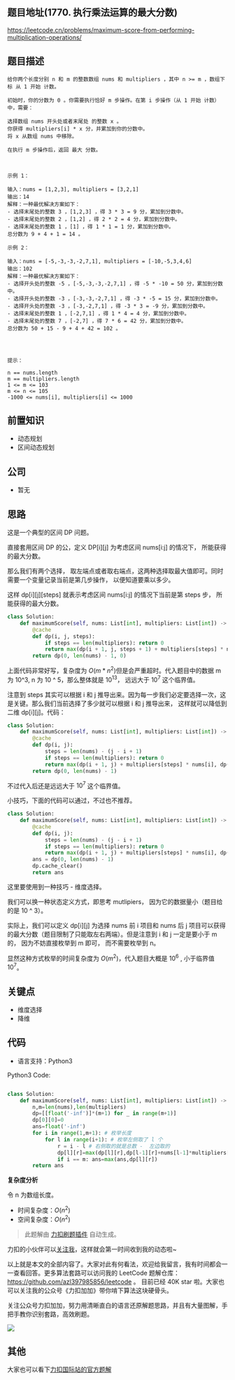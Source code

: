 ## 题目地址(1770. 执行乘法运算的最大分数)

https://leetcode.cn/problems/maximum-score-from-performing-multiplication-operations/

## 题目描述

```
给你两个长度分别 n 和 m 的整数数组 nums 和 multipliers ，其中 n >= m ，数组下标 从 1 开始 计数。

初始时，你的分数为 0 。你需要执行恰好 m 步操作。在第 i 步操作（从 1 开始 计数）中，需要：

选择数组 nums 开头处或者末尾处 的整数 x 。
你获得 multipliers[i] * x 分，并累加到你的分数中。
将 x 从数组 nums 中移除。

在执行 m 步操作后，返回 最大 分数。

 

示例 1：

输入：nums = [1,2,3], multipliers = [3,2,1]
输出：14
解释：一种最优解决方案如下：
- 选择末尾处的整数 3 ，[1,2,3] ，得 3 * 3 = 9 分，累加到分数中。
- 选择末尾处的整数 2 ，[1,2] ，得 2 * 2 = 4 分，累加到分数中。
- 选择末尾处的整数 1 ，[1] ，得 1 * 1 = 1 分，累加到分数中。
总分数为 9 + 4 + 1 = 14 。

示例 2：

输入：nums = [-5,-3,-3,-2,7,1], multipliers = [-10,-5,3,4,6]
输出：102
解释：一种最优解决方案如下：
- 选择开头处的整数 -5 ，[-5,-3,-3,-2,7,1] ，得 -5 * -10 = 50 分，累加到分数中。
- 选择开头处的整数 -3 ，[-3,-3,-2,7,1] ，得 -3 * -5 = 15 分，累加到分数中。
- 选择开头处的整数 -3 ，[-3,-2,7,1] ，得 -3 * 3 = -9 分，累加到分数中。
- 选择末尾处的整数 1 ，[-2,7,1] ，得 1 * 4 = 4 分，累加到分数中。
- 选择末尾处的整数 7 ，[-2,7] ，得 7 * 6 = 42 分，累加到分数中。
总分数为 50 + 15 - 9 + 4 + 42 = 102 。


 

提示：

n == nums.length
m == multipliers.length
1 <= m <= 103
m <= n <= 105
-1000 <= nums[i], multipliers[i] <= 1000
```

## 前置知识

- 动态规划
- 区间动态规划

## 公司

- 暂无

## 思路

这是一个典型的区间 DP 问题。

直接套用区间 DP 的公，定义 DP[i][j] 为考虑区间 nums[i:j] 的情况下， 所能获得的最大分数。

那么我们有两个选择， 取左端点或者取右端点，这两种选择取最大值即可。同时需要一个变量记录当前是第几步操作， 以便知道要乘以多少。

这样 dp[i][j][steps] 就表示考虑区间 nums[i:j] 的情况下当前是第 steps 步， 所能获得的最大分数。

```py
class Solution:
    def maximumScore(self, nums: List[int], multipliers: List[int]) -> int:
        @cache
        def dp(i, j, steps):
            if steps == len(multipliers): return 0
            return max(dp(i + 1, j, steps + 1) + multipliers[steps] * nums[i], dp(i, j - 1, steps + 1) + multipliers[steps] * nums[j])
        return dp(0, len(nums) - 1, 0)
```

上面代码非常好写，复杂度为 $O(m*n^2)$但是会严重超时。代入题目中的数据 m 为 10^3, n 为 10 ^ 5，那么整体就是 $10^13$， 远远大于 $10^7$ 这个临界值。

注意到 steps 其实可以根据 i 和 j 推导出来。因为每一步我们必定要选择一次，这是关键。那么我们当前选择了多少就可以根据 i 和 j 推导出来， 这样就可以降低到二维 dp[i][j]。代码：

```py
class Solution:
    def maximumScore(self, nums: List[int], multipliers: List[int]) -> int:
        @cache
        def dp(i, j):
            steps = len(nums) - (j - i + 1)
            if steps == len(multipliers): return 0
            return max(dp(i + 1, j) + multipliers[steps] * nums[i], dp(i, j - 1,) + multipliers[steps] * nums[j])
        return dp(0, len(nums) - 1)
```

不过代入后还是远远大于 $10^7$ 这个临界值。

小技巧，下面的代码可以通过，不过也不推荐。

```py
class Solution:
    def maximumScore(self, nums: List[int], multipliers: List[int]) -> int:
        @cache
        def dp(i, j):
            steps = len(nums) - (j - i + 1)
            if steps == len(multipliers): return 0
            return max(dp(i + 1, j) + multipliers[steps] * nums[i], dp(i, j - 1,) + multipliers[steps] * nums[j])
        ans = dp(0, len(nums) - 1)
        dp.cache_clear()
        return ans
```

这里要使用到一种技巧 - 维度选择。

我们可以换一种状态定义方式，即思考 mutlipiers， 因为它的数据量小（题目给的是 10 ^ 3）。

实际上，我们可以定义 dp[i][j] 为选择 nums 前 i 项目和 nums 后 j 项目可以获得的最大分数（题目限制了只能取左右两端）。但是注意到 i 和 j 一定是要小于 m 的， 因为不妨直接枚举到 m 即可， 而不需要枚举到 n。

显然这种方式枚举的时间复杂度为 $O(m^2)$，代入题目大概是 $10^6$ , 小于临界值 $10^7$。

## 关键点

- 维度选择
- 降维

## 代码

- 语言支持：Python3

Python3 Code:

```python

class Solution:
    def maximumScore(self, nums: List[int], multipliers: List[int]) -> int:
        n,m=len(nums),len(multipliers)
        dp=[[float('-inf')]*(m+1) for _ in range(m+1)]
        dp[0][0]=0
        ans=float('-inf')
        for i in range(1,m+1): # 枚举长度
            for l in range(i+1): # 枚举左侧取了 l 个
                r = i - l # 右侧取的就是总数 -  左边取的
                dp[l][r]=max(dp[l][r],dp[l-1][r]+nums[l-1]*multipliers[i-1], dp[l][r-1]+nums[-r]*multipliers[i-1])
                if i == m: ans=max(ans,dp[l][r])
        return ans


```

**复杂度分析**

令 n 为数组长度。

- 时间复杂度：$O(n^2)$
- 空间复杂度：$O(n^2)$

> 此题解由 [力扣刷题插件](https://leetcode-pp.github.io/leetcode-cheat/?tab=solution-template) 自动生成。

力扣的小伙伴可以[关注我](https://leetcode-cn.com/u/fe-lucifer/)，这样就会第一时间收到我的动态啦~

以上就是本文的全部内容了。大家对此有何看法，欢迎给我留言，我有时间都会一一查看回答。更多算法套路可以访问我的 LeetCode 题解仓库：https://github.com/azl397985856/leetcode 。 目前已经 40K star 啦。大家也可以关注我的公众号《力扣加加》带你啃下算法这块硬骨头。

关注公众号力扣加加，努力用清晰直白的语言还原解题思路，并且有大量图解，手把手教你识别套路，高效刷题。

![](https://tva1.sinaimg.cn/large/007S8ZIlly1gfcuzagjalj30p00dwabs.jpg)

## 其他

大家也可以看下[力扣国际站的官方题解](https://leetcode.com/problems/maximum-score-from-performing-multiplication-operations/solution/)
